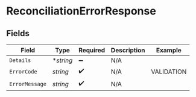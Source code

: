 # ReconciliationErrorResponse


## Fields

| Field              | Type               | Required           | Description        | Example            |
| ------------------ | ------------------ | ------------------ | ------------------ | ------------------ |
| `Details`          | **string*          | :heavy_minus_sign: | N/A                |                    |
| `ErrorCode`        | *string*           | :heavy_check_mark: | N/A                | VALIDATION         |
| `ErrorMessage`     | *string*           | :heavy_check_mark: | N/A                |                    |